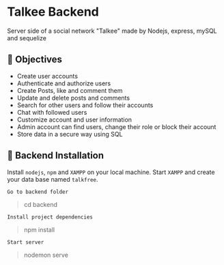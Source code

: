 # Talkee Backend

Server side of a social network "Talkee" made by Nodejs, express, mySQL and sequelize

## :dart: Objectives

- Create user accounts
- Authenticate and authorize users
- Create Posts, like and comment them
- Update and delete posts and comments
- Search for other users and follow their accounts
- Chat with followed users
- Customize account and user information
- Admin account can find users, change their role or block their account
- Store data in a secure way using SQL

## :rocket: Backend Installation
Install `nodejs`, `npm` and `XAMPP` on your local machine.
Start `XAMPP` and create your data base named `talkfree`.

```
Go to backend folder
```
> cd backend
```
Install project dependencies
```
> npm install
```
Start server
```
> nodemon serve
